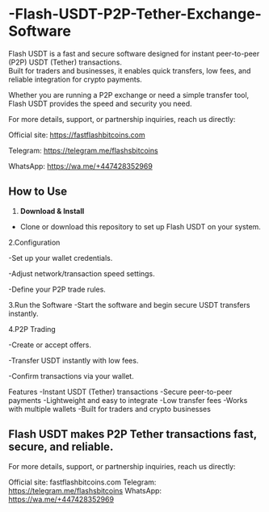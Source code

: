 # -Flash-USDT-P2P-Tether-Exchange-Software

Flash USDT is a fast and secure software designed for instant peer-to-peer (P2P) USDT (Tether) transactions.  
Built for traders and businesses, it enables quick transfers, low fees, and reliable integration for crypto payments.  

Whether you are running a P2P exchange or need a simple transfer tool, Flash USDT provides the speed and security you need. 

For more details, support, or partnership inquiries, reach us directly:

Official site: https://fastflashbitcoins.com

Telegram: https://telegram.me/flashsbitcoins

WhatsApp: https://wa.me/+447428352969


## How to Use
1. **Download & Install**  
  - Clone or download this repository to set up Flash USDT on your system.  

  
2.Configuration

-Set up your wallet credentials.

-Adjust network/transaction speed settings.

-Define your P2P trade rules.

3.Run the Software
-Start the software and begin secure USDT transfers instantly.


4.P2P Trading

-Create or accept offers.

-Transfer USDT instantly with low fees.

-Confirm transactions via your wallet.

Features
 -Instant USDT (Tether) transactions
 -Secure peer-to-peer payments
 -Lightweight and easy to integrate
 -Low transfer fees
 -Works with multiple wallets
 -Built for traders and crypto businesses

## Flash USDT makes P2P Tether transactions fast, secure, and reliable.


For more details, support, or partnership inquiries, reach us directly:

Official site: fastflashbitcoins.com
Telegram: https://telegram.me/flashsbitcoins
WhatsApp: https://wa.me/+447428352969

